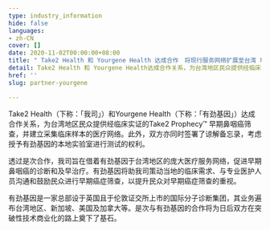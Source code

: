 ```yaml
---
type: industry_information
hide: false
languages:
- zh-CN
cover: []
date: 2020-11-02T00:00:00+08:00
title: " Take2 Health 和 Yourgene Health 达成合作　将现行服务网络扩展至台湾 地区"
detail: Take2 Health 和 Yourgene Health达成合作关系，为台湾地区民众提供经临床实证的Take2 Prophecy™ 早期鼻咽癌筛查，并建立采集临床样本的医疗网络。
href: ''
slug: partner-yourgene

---
```

Take2 Health（下称：「我司」）和Yourgene Health（下称：「有劲基因」）达成合作关系，为台湾地区民众提供经临床实证的Take2 Prophecy™ 早期鼻咽癌筛查，并建立采集临床样本的医疗网络。此外，双方亦同时签署了谅解备忘录，考虑授予有劲基因的本地实验室进行测试的权利。

透过是次合作，我司旨在借着有劲基因于台湾地区的庞大医疗服务网络，促进早期鼻咽癌的诊断和及早治疗。有劲基因将助我司策动当地的临床需求、与专业医护人员沟通和鼓励民众进行早期癌症筛查，以提升民众对早期癌症筛查的重视。

有劲基因是一家总部设于英国且于伦敦证交所上市的国际分子诊断集团，其业务遍布台湾地区、新加坡、美国及加拿大等。是次与有劲基因的合作将为日后双方在突破性技术商业化的路上奠下了基石。